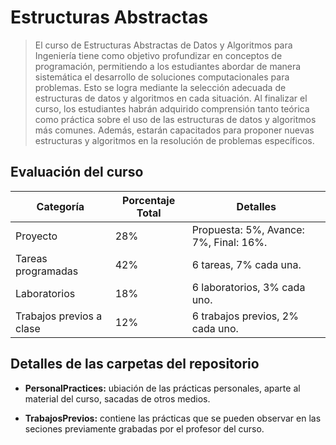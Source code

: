 # Estructuras Abstractas

> El curso de Estructuras Abstractas de Datos y Algoritmos para Ingeniería tiene como objetivo profundizar en conceptos de programación, permitiendo a los estudiantes abordar de manera sistemática el desarrollo de soluciones computacionales para problemas. Esto se logra mediante la selección adecuada de estructuras de datos y algoritmos en cada situación. Al finalizar el curso, los estudiantes habrán adquirido comprensión tanto teórica como práctica sobre el uso de las estructuras de datos y algoritmos más comunes. Además, estarán capacitados para proponer nuevas estructuras y algoritmos en la resolución de problemas específicos.



## Evaluación del curso


| Categoría                   | Porcentaje Total | Detalles                                      |
|-----------------------------|------------------|-----------------------------------------------|
| Proyecto                    | 28%              | Propuesta: 5%, Avance: 7%, Final: 16%.        |
| Tareas programadas          | 42%              | 6 tareas, 7% cada una.                        |
| Laboratorios                | 18%              | 6 laboratorios, 3% cada uno.                  |
| Trabajos previos a clase    | 12%              | 6 trabajos previos, 2% cada uno.              |

## Detalles de las carpetas del repositorio

* **PersonalPractices:** ubiación de las prácticas personales, aparte al material del curso, sacadas de otros medios.

* **TrabajosPrevios:** contiene las prácticas que se pueden observar en las seciones previamente grabadas por el profesor del curso. 
